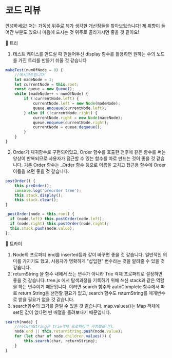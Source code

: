 # 코드 리뷰 

 안녕하세요! 저는 가독성 위주로 제가 생각한 개선점들을 찾아보았습니다! 제 취향이 들어간 부분도 있으니 마음에 드시는 것 위주로 골라가시면 좋을 것 같아요!

🌳 트리 

1. 테스트 케이스를 만드실 때 만들어두신 display 함수를 활용하면 원하는 수의 노드를 가진 트리를 만들기 쉬울 것 같습니다

``` javascript
makeTest(numOfNode = 0) {
    //예시코드입니다!
    let madeNode = 1;
    let currentNode = this.root;
    const queue = new Queue();
    while (madeNode++ < numOfNode) {
        if (!currentNode.left) {
            currentNode.left = new Node(madeNode);
            queue.enqueue(currentNode.left);
        } else if (!currentNode.right) {
            currentNode.right = new Node(madeNode);
            queue.enqueue(currentNode.right);
            currentNode = queue.dequeue();
        }
    }
}
```

2. Order가 재귀함수로 구현되어있고, Order 함수를 호출한 전후에 같은 함수를 써는 양상이 반복되므로 사용자가 접근할 수 있는 함수를 따로 만드는 것이 좋을 것 같습니다. 기존 Order 함수는 _Order 함수 등으로 이름을 고치고 접근용 함수에 Order 이름을 쓰면 좋을 것 같습니다.

``` javascript
postOrder() {
    this.preOrder();
    console.log('preorder tree');
    this.stack.display();
    this.stack.clear();
}

_postOrder(node = this.root) {
  if (node.left) this.postOrder(node.left);
  if (node.right) this.postOrder(node.right);
  this.stack.push(node.value);
};
```

🔱 트라이 

1. Node의 프로퍼티 end를 inserted등과 같이 바꾸면 좋을 것 같습니다. 일반적인 의미를 가지기도 했고, 사용자가 명확하게 "삽입한" 변수라는 것을 알려줄 수 있을 것 강습니다. 
2. returnString 을 함수 내에서 쓰는 변수가 아니라 Trie 객체 프로퍼티로 설정하면 좋을 것 같습니다. tree.js 에서 탐색과정을 기록하기 위해 쓰신 stack과 같은 역할을 하는 변수이기 때문입니다. 이러면 search 함수와 autoComplete 함수에서 따로 return String을 선언할 필요가 없고, search 함수도 returnString를 매개변수로 받을 필요가 없을 것 같습니다. 
3. search함수의 크기를 줄일 수 있을 것 같습니다. map.values()는 Map 객체에 set된 값이 없다면 빈 배열을 돌려보내기 때문입니다.

```javascript
search(node) {
    //returnString은 trie객체 프로퍼티라 가정했습니다. 
    node.end || this.returnString.push(node.value);
    for (let char of node.children.values()) {
        this.search(char, returnString);
    }
}
```